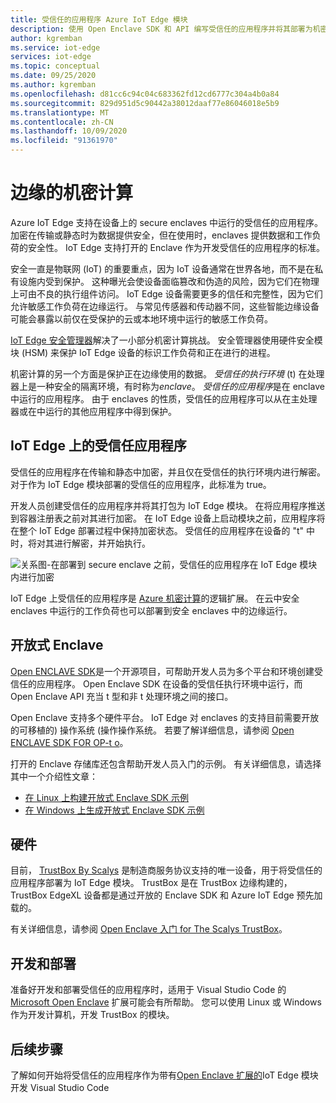 ```yaml
---
title: 受信任的应用程序 Azure IoT Edge 模块
description: 使用 Open Enclave SDK 和 API 编写受信任的应用程序并将其部署为机密计算 IoT Edge 模块
author: kgremban
ms.service: iot-edge
services: iot-edge
ms.topic: conceptual
ms.date: 09/25/2020
ms.author: kgremban
ms.openlocfilehash: d81cc6c94c04c683362fd12cd6777c304a4b0a84
ms.sourcegitcommit: 829d951d5c90442a38012daaf77e86046018e5b9
ms.translationtype: MT
ms.contentlocale: zh-CN
ms.lasthandoff: 10/09/2020
ms.locfileid: "91361970"
---
```

# <a name="confidential-computing-at-the-edge"></a>边缘的机密计算

Azure IoT Edge 支持在设备上的 secure enclaves 中运行的受信任的应用程序。 加密在传输或静态时为数据提供安全，但在使用时，enclaves 提供数据和工作负荷的安全性。 IoT Edge 支持打开的 Enclave 作为开发受信任的应用程序的标准。

安全一直是物联网 (IoT) 的重要重点，因为 IoT 设备通常在世界各地，而不是在私有设施内受到保护。 这种曝光会使设备面临篡改和伪造的风险，因为它们在物理上可由不良的执行组件访问。 IoT Edge 设备需要更多的信任和完整性，因为它们允许敏感工作负荷在边缘运行。 与常见传感器和传动器不同，这些智能边缘设备可能会暴露以前仅在受保护的云或本地环境中运行的敏感工作负荷。

[IoT Edge 安全管理器](iot-edge-security-manager.md)解决了一小部分机密计算挑战。 安全管理器使用硬件安全模块 (HSM) 来保护 IoT Edge 设备的标识工作负荷和正在进行的进程。

机密计算的另一个方面是保护正在边缘使用的数据。 *受信任的执行环境* (t) 在处理器上是一种安全的隔离环境，有时称为*enclave*。 *受信任的应用程序*是在 enclave 中运行的应用程序。 由于 enclaves 的性质，受信任的应用程序可以从在主处理器或在中运行的其他应用程序中得到保护。

## <a name="trusted-applications-on-iot-edge"></a>IoT Edge 上的受信任应用程序

受信任的应用程序在传输和静态中加密，并且仅在受信任的执行环境内进行解密。 对于作为 IoT Edge 模块部署的受信任的应用程序，此标准为 true。

开发人员创建受信任的应用程序并将其打包为 IoT Edge 模块。 在将应用程序推送到容器注册表之前对其进行加密。 在 IoT Edge 设备上启动模块之前，应用程序将在整个 IoT Edge 部署过程中保持加密状态。 受信任的应用程序在设备的 "t" 中时，将对其进行解密，并开始执行。

![关系图-在部署到 secure enclave 之前，受信任的应用程序在 IoT Edge 模块内进行加密](./media/deploy-trusted-applications/trusted-applications-encrypted.png)

IoT Edge 上受信任的应用程序是 [Azure 机密计算](../confidential-computing/overview.md)的逻辑扩展。 在云中安全 enclaves 中运行的工作负荷也可以部署到安全 enclaves 中的边缘运行。

## <a name="open-enclave"></a>开放式 Enclave

[Open ENCLAVE SDK](https://openenclave.io/sdk/)是一个开源项目，可帮助开发人员为多个平台和环境创建受信任的应用程序。 Open Enclave SDK 在设备的受信任执行环境中运行，而 Open Enclave API 充当 t 型和非 t 处理环境之间的接口。

Open Enclave 支持多个硬件平台。 IoT Edge 对 enclaves 的支持目前需要开放的可移植的) 操作系统 (操作操作系统。 若要了解详细信息，请参阅 [Open ENCLAVE SDK FOR OP-t o](https://github.com/openenclave/openenclave/blob/master/docs/GettingStartedDocs/OP-TEE/Introduction.md)。

打开的 Enclave 存储库还包含帮助开发人员入门的示例。 有关详细信息，请选择其中一个介绍性文章：

* [在 Linux 上构建开放式 Enclave SDK 示例](https://github.com/openenclave/openenclave/blob/master/samples/BuildSamplesLinux.md)
* [在 Windows 上生成开放式 Enclave SDK 示例](https://github.com/openenclave/openenclave/blob/master/samples/BuildSamplesWindows.md)

## <a name="hardware"></a>硬件

目前， [TrustBox By Scalys](https://scalys.com/trustbox-industrial/) 是制造商服务协议支持的唯一设备，用于将受信任的应用程序部署为 IoT Edge 模块。 TrustBox 是在 TrustBox 边缘构建的，TrustBox EdgeXL 设备都是通过开放的 Enclave SDK 和 Azure IoT Edge 预先加载的。

有关详细信息，请参阅 [Open Enclave 入门 for The Scalys TrustBox](https://aka.ms/scalys-trustbox-edge-get-started)。

## <a name="develop-and-deploy"></a>开发和部署

准备好开发和部署受信任的应用程序时，适用于 Visual Studio Code 的 [Microsoft Open Enclave](https://marketplace.visualstudio.com/items?itemName=ms-iot.msiot-vscode-openenclave) 扩展可能会有所帮助。 您可以使用 Linux 或 Windows 作为开发计算机，开发 TrustBox 的模块。

## <a name="next-steps"></a>后续步骤

了解如何开始将受信任的应用程序作为带有[Open Enclave 扩展的](https://github.com/openenclave/openenclave/tree/master/devex/vscode-extension)IoT Edge 模块开发 Visual Studio Code
